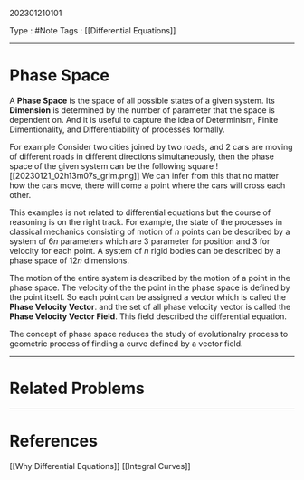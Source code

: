 202301210101

Type : #Note
Tags : [[Differential Equations]]

---
# Phase Space
A **Phase Space** is the space of all possible states of a given system. Its **Dimension** is determined by the number of parameter that the space is dependent on. And it is useful to capture the idea of Determinism, Finite Dimentionality, and Differentiability of processes formally.

For example Consider two cities joined by two roads, and 2 cars are moving of different roads in different directions simultaneously, then the phase space of the given system can be the following square 
![[20230121_02h13m07s_grim.png]]
We can infer from this that no matter how the cars move, there will come a point where the cars will cross each other.

This examples is not related to differential equations but the course of reasoning is on the right track.
For example, the state of the processes in classical mechanics consisting of motion of $n$ points can be described by a system of $6n$ parameters which are $3$ parameter for position and $3$ for velocity for each point. A system of $n$ rigid bodies can be described by a phase space of $12n$ dimensions.

The motion of the entire system is described by the motion of a point in the phase space. The velocity of the the point in the phase space is defined by the point itself. So each point can be assigned a vector which is called the **Phase Velocity Vector**. and the set of all phase velocity vector is called the **Phase Velocity Vector Field**. This field described the differential equation.

The concept of phase space reduces the study of evolutionalry process to geometric process of finding a curve defined by a vector field.

---
# Related Problems

---
# References
[[Why Differential Equations]]
[[Integral Curves]]